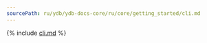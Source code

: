 ```yaml
---
sourcePath: ru/ydb/ydb-docs-core/ru/core/getting_started/cli.md
---
```

{% include [cli.md](_includes/cli.md) %}
